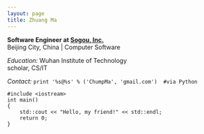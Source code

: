 ```yaml
---
layout: page
title: Zhuang Ma
---
```


**Software Engineer at [Sogou, Inc.](http://www.sogou.com)**  
Beijing City, China | Computer Software  
  
*Education:* Wuhan Institute of Technology  
scholar, CS/IT  

*Contact:* `print '%s@%s' % ('ChumpMa', 'gmail.com')  #via Python`
    
    #include <iostream>
    int main()
    {
    	std::cout << "Hello, my friend!" << std::endl;
    	return 0;
    }
